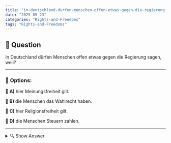 ```yaml
---
title: "in-deutschland-durfen-menschen-offen-etwas-gegen-die-regierung-sagen-weil"
date: "2025-05-23"
categories: "Rights-and-Freedoms"
tags: "Rights-and-Freedoms"
---
```


## 📌 **Question**

In Deutschland dürfen Menschen offen etwas gegen die Regierung sagen, weil?



---

### 📝 **Options:**

🔘 **A)** hier Meinungsfreiheit gilt.

🔘 **B)** die Menschen das Wahlrecht haben.

🔘 **C)** hier Religionsfreiheit gilt.

🔘 **D)** die Menschen Steuern zahlen.

---

<details>
  <summary>🔍 Show Answer</summary>

  <p>
💡  <b>Correct Answer:</b>  a
  </p>
  <p>
    📖<b>Explanation:</b>
    In Deutschland wird die Meinungsfreiheit durch das Grundgesetz garantiert, wodurch Bürger offen Kritik an der Regierung äußern können. Diese Freiheit ist ein wesentlicher Bestandteil der demokratischen Gesellschaft und ermöglicht es den Menschen, unterschiedliche Ansichten zu äußern, ohne Angst vor staatlicher Verfolgung. Das Wahlrecht stärkt die Demokratie weiter, indem Bürger ihre Vertreter frei wählen können. Während Religionsfreiheit und Steuerpflicht ebenfalls wichtige Aspekte sind, stehen sie nicht direkt mit der Äußerung von Kritik an der Regierung in Verbindung. Daher ist die Meinungsfreiheit der Hauptgrund, warum in Deutschland offen gegen die Regierung gesprochen werden kann.
  </p>
</details>
